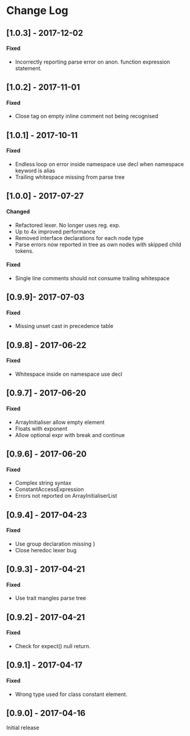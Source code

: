 # Change Log

## [1.0.3] - 2017-12-02
#### Fixed
- Incorrectly reporting parse error on anon. function expression statement.

## [1.0.2] - 2017-11-01
#### Fixed
- Close tag on empty inline comment not being recognised 

## [1.0.1] - 2017-10-11
#### Fixed
- Endless loop on error inside namespace use decl when namespace keyword is alias
- Trailing whitespace missing from parse tree

## [1.0.0] - 2017-07-27
#### Changed
- Refactored lexer. No longer uses reg. exp.
- Up to 4x improved performance
- Removed interface declarations for each node type
- Parse errors now reported in tree as own nodes with skipped child tokens.
#### Fixed
- Single line comments should not consume trailing whitespace

## [0.9.9]- 2017-07-03
#### Fixed
- Missing unset cast in precedence table

## [0.9.8] - 2017-06-22
#### Fixed
- Whitespace inside on namespace use decl

## [0.9.7] - 2017-06-20
#### Fixed
- ArrayInitialiser allow empty element
- Floats with exponent
- Allow optional expr with break and continue

## [0.9.6] - 2017-06-20
#### Fixed
- Complex string syntax
- ConstantAccessExpression
- Errors not reported on ArrayInitialiserList

## [0.9.4] - 2017-04-23
#### Fixed
- Use group declaration missing }
- Close heredoc lexer bug 

## [0.9.3] - 2017-04-21
#### Fixed
- Use trait mangles parse tree

## [0.9.2] - 2017-04-21
#### Fixed
- Check for expect() null return.

## [0.9.1] - 2017-04-17
#### Fixed
- Wrong type used for class constant element.

## [0.9.0] - 2017-04-16
Initial release
